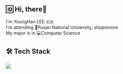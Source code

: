🆔 Hi, there👋 
----
I'm YoungHan LEE 🇰🇷  
I'm attending 🏫Pusan National University, shopomore  
My major is in 💻Computer Science  

🛠 Tech Stack  
----
<img src="https://img.shields.io/badge/Java-FF160B?style=flat-square&logo=Java&logoColor=Black"/>

<!---
YoungHanLi/YoungHanLi is a ✨ special ✨ repository because its `README.md` (this file) appears on your GitHub profile.
You can click the Preview link to take a look at your changes.
--->
